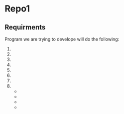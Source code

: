 # Repo1
## Requirments
Program we are trying to develope will do the following:    

1.
2.
3.
4.
5.
6.
7.
8.
    -
    -
    -
    -
